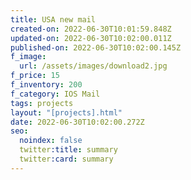 ```yaml
---
title: USA new mail
created-on: 2022-06-30T10:01:59.848Z
updated-on: 2022-06-30T10:02:00.011Z
published-on: 2022-06-30T10:02:00.145Z
f_image:
  url: /assets/images/download2.jpg
f_price: 15
f_inventory: 200
f_category: IOS Mail
tags: projects
layout: "[projects].html"
date: 2022-06-30T10:02:00.272Z
seo:
  noindex: false
  twitter:title: summary
  twitter:card: summary
---
```

